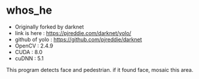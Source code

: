 # whos_he
- Originally forked by darknet
- link is here : https://pjreddie.com/darknet/yolo/
- github of yolo : https://github.com/pjreddie/darknet
- OpenCV : 2.4.9
- CUDA : 8.0
- cuDNN : 5.1

This program detects face and pedestrian. if it found face, mosaic this area.
